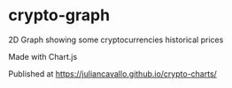 # crypto-graph
2D Graph showing some cryptocurrencies historical prices

Made with Chart.js

Published at https://juliancavallo.github.io/crypto-charts/
